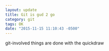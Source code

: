 ```yaml
---
layout: update
title: Git is gud 2 go
category: git
tags: OK
date: "2015-11-15 11:10:43 -0500"
---
```


git-involved things are done with the quickdraw
